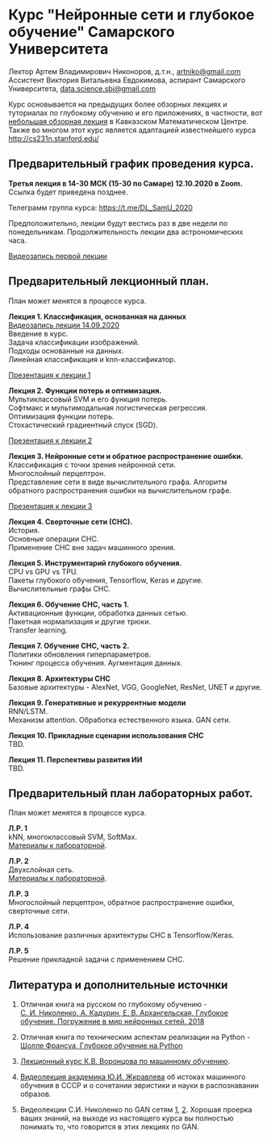 # Курс "Нейронные сети и глубокое обучение" Самарского Университета
Лектор Артем Владимирович Никоноров, д.т.н., artniko@gmail.com  
Ассистент Виктория Витальевна Евдокимова, аспирант Самарского Университета, data.science.sbj@gmail.com


Курс основывается на предыдущих более обзорных лекциях и туториалах по глубокому обучению и его приложениях, в частности, вот [небольшая обзорная лекция](https://youtu.be/Gpq1PFUee88) в Кавказском Математическом Центре. Также во многом этот курс является адаптацией известнейшего курса http://cs231n.stanford.edu/  

## Предварительный график проведения курса.
**Третья лекция в 14-30 МСК (15-30 по Самаре) 12.10.2020 в Zoom.**  
Ссылка будет приведена позднее.

Телеграмм группа курса:
https://t.me/DL_SamU_2020

Предположительно, лекции будут вестись раз в две недели по понедельникам.
Продолжительность лекции два астрономических часа.

[Видеозапись первой лекции](https://www.youtube.com/watch?v=BKG1wEATYOU)


## Предварительный лекционный план.

План может менятся в процессе курса.  

**Лекция 1. Классификация, основанная на данных**   
[Видеозапись лекции 14.09.2020](https://www.youtube.com/watch?v=BKG1wEATYOU)  
Введение в курс.  
Задача классификации изображений.  
Подходы основанные на данных.  
Линейная классификация и knn-классификатор.  
  
[Презентация к лекции 1](https://github.com/da0c/DL_Course_SamU/blob/master/lections/Lection_1_ImClass.pdf)  

**Лекция 2. Функции потерь и оптимизация.**  
Мультиклассовый SVM и его функция потерь.  
Софтмакс и мультимодальная логистическая регрессия.  
Оптимизация функции потерь.  
Стохастический градиентный спуск (SGD).  
  
[Презентация к лекции 2](https://github.com/da0c/DL_Course_SamU/blob/master/lections/Lection_1_SGD.pdf)  

**Лекция 3. Нейронные сети и обратное распространение ошибки.**  
Классификация с точки зрения нейронной сети.  
Многослойный перцептрон.  
Представление сети в виде вычислительного графа.
Алгоритм обратного распространения ошибки на вычислительном графе.  
  
[Презентация к лекции 3](https://github.com/da0c/DL_Course_SamU/blob/master/lections/Lection_1_BP.pdf)  

**Лекция 4. Сверточные сети (СНС).**  
История.  
Основные операции СНС.  
Применение СНС вне задач машинного зрения.  

**Лекция 5. Инструментарий глубокого обучения.**  
CPU vs GPU vs TPU.  
Пакеты глубокого обучения, Tensorflow, Keras и другие.  
Вычислительные графы СНС.  

**Лекция 6. Обучение СНС, часть 1.**  
Активационные функции, обработка данных сетью.  
Пакетная нормализация и другие трюки.  
Transfer learning.

**Лекция 7. Обучение СНС, часть 2.**  
Политики обновления гиперпараметров.  
Тюнинг процесса обучения.
Аугментация данных.  

**Лекция 8. Архитектуры СНС**  
Базовые архитектуры - AlexNet, VGG, GoogleNet, ResNet, UNET и другие.  

**Лекция 9. Генеративные и рекуррентные модели**  
RNN/LSTM.  
Механизм attention.
Обработка естественного языка.
GAN сети.

**Лекция 10. Прикладные сценарии использования СНС**  
TBD.  

**Лекция 11. Перспективы развития ИИ**  
TBD.  

## Предварительный план лабораторных работ.

План может менятся в процессе курса.  

**Л.Р. 1**  
kNN, многоклассовый SVM, SoftMax.  
[Материалы к лабораторной](https://github.com/da0c/DL_Course_SamU/blob/master/lab_1-2/assignment1.ipynb).

**Л.Р. 2**  
Двухслойная сеть.  
[Материалы к лабораторной](https://github.com/da0c/DL_Course_SamU/blob/master/lab_1-2/assignment2.ipynb).

**Л.Р. 3**  
Многослойный перцептрон, обратное распространение ошибки, сверточные сети.

**Л.Р. 4**  
Использование различных архитектуры СНС в Tensorflow/Keras.

**Л.Р. 5**  
Решение прикладной задачи с применением СНС.



## Литература и дополнительные источнки  

1. Отличная книга на русском по глубокому обучению -  
[С. И. Николенко, А. Кадурин, Е. В. Архангельская, Глубокое обучение. Погружение в мир нейронных сетей. 2018](https://www.ozon.ru/context/detail/id/154415719/)  
2. Отличная книга по техническим аспектам реализации на Python -  
[Шолле Франсуа, Глубокое обучение на Python](https://www.ozon.ru/context/detail/id/145615583/)  

3. [Лекционный курс К.В. Воронцова по машинному обучению](http://www.machinelearning.ru/wiki/index.php?title=%D0%9C%D0%B0%D1%88%D0%B8%D0%BD%D0%BD%D0%BE%D0%B5_%D0%BE%D0%B1%D1%83%D1%87%D0%B5%D0%BD%D0%B8%D0%B5_%28%D0%BA%D1%83%D1%80%D1%81_%D0%BB%D0%B5%D0%BA%D1%86%D0%B8%D0%B9%2C_%D0%9A.%D0%92.%D0%92%D0%BE%D1%80%D0%BE%D0%BD%D1%86%D0%BE%D0%B2%29).
4. [Видеолекция академика Ю.И. Жкравлева](https://www.youtube.com/watch?v=R3CMqrrIWOk) об истоках машинного обучения в СССР и о сочетании эвристики и науки в распознавании образов.  
5. Видеолекции С.И. Николенко по GAN сетям [1](https://www.youtube.com/watch?v=SlJgPIOlpiI), [2](https://www.youtube.com/watch?v=w38m5mTrG_M&t=1147s).
Хорошая проерка ваших знаний, на выходе из настоящего курса вы полностью понимать то, что говорится в этих лекциях по GAN.  





